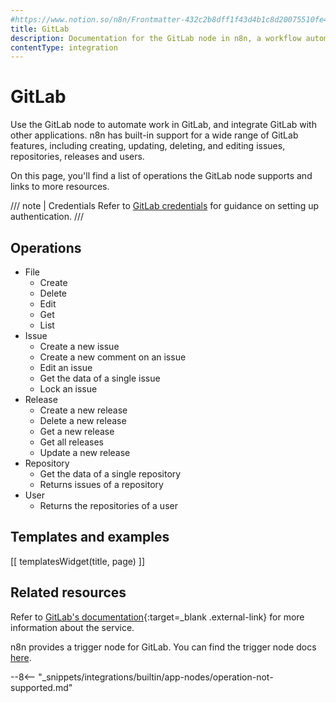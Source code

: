 ```yaml
---
#https://www.notion.so/n8n/Frontmatter-432c2b8dff1f43d4b1c8d20075510fe4
title: GitLab
description: Documentation for the GitLab node in n8n, a workflow automation platform. Includes details of operations and configuration, and links to examples and credentials information.
contentType: integration
---
```


# GitLab

Use the GitLab node to automate work in GitLab, and integrate GitLab with other applications. n8n has built-in support for a wide range of GitLab features, including creating, updating, deleting, and editing issues, repositories, releases and users. 

On this page, you'll find a list of operations the GitLab node supports and links to more resources.

/// note | Credentials
Refer to [GitLab credentials](/integrations/builtin/credentials/gitlab/) for guidance on setting up authentication. 
///

## Operations

* File
	* Create
	* Delete
	* Edit
	* Get
	* List
* Issue
    * Create a new issue
    * Create a new comment on an issue
    * Edit an issue
    * Get the data of a single issue
    * Lock an issue
* Release
    * Create a new release
    * Delete a new release
    * Get a new release
    * Get all releases
    * Update a new release
* Repository
    * Get the data of a single repository
    * Returns issues of a repository
* User
    * Returns the repositories of a user

## Templates and examples

<!-- see https://www.notion.so/n8n/Pull-in-templates-for-the-integrations-pages-37c716837b804d30a33b47475f6e3780 -->
[[ templatesWidget(title, page) ]]

## Related resources

Refer to [GitLab's documentation](https://docs.gitlab.com/ee/api/rest/){:target=_blank .external-link} for more information about the service.

n8n provides a trigger node for GitLab. You can find the trigger node docs [here](/integrations/builtin/trigger-nodes/n8n-nodes-base.gitlabtrigger/).

--8<-- "_snippets/integrations/builtin/app-nodes/operation-not-supported.md"

